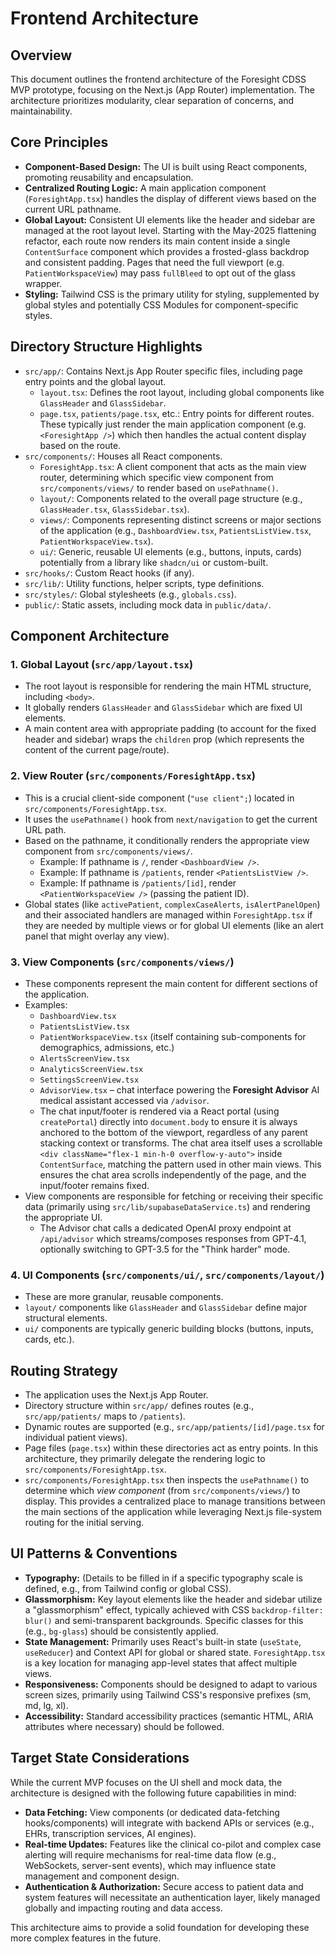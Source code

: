 # Frontend Architecture

## Overview

This document outlines the frontend architecture of the Foresight CDSS MVP prototype, focusing on the Next.js (App Router) implementation. The architecture prioritizes modularity, clear separation of concerns, and maintainability.

## Core Principles

*   **Component-Based Design:** The UI is built using React components, promoting reusability and encapsulation.
*   **Centralized Routing Logic:** A main application component (`ForesightApp.tsx`) handles the display of different views based on the current URL pathname.
*   **Global Layout:** Consistent UI elements like the header and sidebar are managed at the root layout level. Starting with the May-2025 flattening refactor, each route now renders its main content inside a single `ContentSurface` component which provides a frosted-glass backdrop and consistent padding. Pages that need the full viewport (e.g. `PatientWorkspaceView`) may pass `fullBleed` to opt out of the glass wrapper.
*   **Styling:** Tailwind CSS is the primary utility for styling, supplemented by global styles and potentially CSS Modules for component-specific styles.

## Directory Structure Highlights

*   `src/app/`: Contains Next.js App Router specific files, including page entry points and the global layout.
    *   `layout.tsx`: Defines the root layout, including global components like `GlassHeader` and `GlassSidebar`.
    *   `page.tsx`, `patients/page.tsx`, etc.: Entry points for different routes. These typically just render the main application component (e.g. `<ForesightApp />`) which then handles the actual content display based on the route.
*   `src/components/`: Houses all React components.
    *   `ForesightApp.tsx`: A client component that acts as the main view router, determining which specific view component from `src/components/views/` to render based on `usePathname()`.
    *   `layout/`: Components related to the overall page structure (e.g., `GlassHeader.tsx`, `GlassSidebar.tsx`).
    *   `views/`: Components representing distinct screens or major sections of the application (e.g., `DashboardView.tsx`, `PatientsListView.tsx`, `PatientWorkspaceView.tsx`).
    *   `ui/`: Generic, reusable UI elements (e.g., buttons, inputs, cards) potentially from a library like `shadcn/ui` or custom-built.
*   `src/hooks/`: Custom React hooks (if any).
*   `src/lib/`: Utility functions, helper scripts, type definitions.
*   `src/styles/`: Global stylesheets (e.g., `globals.css`).
*   `public/`: Static assets, including mock data in `public/data/`.

## Component Architecture

### 1. Global Layout (`src/app/layout.tsx`)

*   The root layout is responsible for rendering the main HTML structure, including `<body>`.
*   It globally renders `GlassHeader` and `GlassSidebar` which are fixed UI elements.
*   A main content area with appropriate padding (to account for the fixed header and sidebar) wraps the `children` prop (which represents the content of the current page/route).

### 2. View Router (`src/components/ForesightApp.tsx`)

*   This is a crucial client-side component (`"use client";`) located in `src/components/ForesightApp.tsx`.
*   It uses the `usePathname()` hook from `next/navigation` to get the current URL path.
*   Based on the pathname, it conditionally renders the appropriate view component from `src/components/views/`.
    *   Example: If pathname is `/`, render `<DashboardView />`.
    *   Example: If pathname is `/patients`, render `<PatientsListView />`.
    *   Example: If pathname is `/patients/[id]`, render `<PatientWorkspaceView />` (passing the patient ID).
*   Global states (like `activePatient`, `complexCaseAlerts`, `isAlertPanelOpen`) and their associated handlers are managed within `ForesightApp.tsx` if they are needed by multiple views or for global UI elements (like an alert panel that might overlay any view).

### 3. View Components (`src/components/views/`)

*   These components represent the main content for different sections of the application.
*   Examples:
    *   `DashboardView.tsx`
    *   `PatientsListView.tsx`
    *   `PatientWorkspaceView.tsx` (itself containing sub-components for demographics, admissions, etc.)
    *   `AlertsScreenView.tsx`
    *   `AnalyticsScreenView.tsx`
    *   `SettingsScreenView.tsx`
    *   `AdvisorView.tsx` – chat interface powering the **Foresight Advisor** AI medical assistant accessed via `/advisor`.
    *   The chat input/footer is rendered via a React portal (using `createPortal`) directly into `document.body` to ensure it is always anchored to the bottom of the viewport, regardless of any parent stacking context or transforms. The chat area itself uses a scrollable `<div className="flex-1 min-h-0 overflow-y-auto">` inside `ContentSurface`, matching the pattern used in other main views. This ensures the chat area scrolls independently of the page, and the input/footer remains fixed.
*   View components are responsible for fetching or receiving their specific data (primarily using `src/lib/supabaseDataService.ts`) and rendering the appropriate UI.
    *   The Advisor chat calls a dedicated OpenAI proxy endpoint at `/api/advisor` which streams/composes responses from GPT-4.1, optionally switching to GPT-3.5 for the "Think harder" mode.

### 4. UI Components (`src/components/ui/`, `src/components/layout/`)

*   These are more granular, reusable components.
*   `layout/` components like `GlassHeader` and `GlassSidebar` define major structural elements.
*   `ui/` components are typically generic building blocks (buttons, inputs, cards, etc.).

## Routing Strategy

*   The application uses the Next.js App Router.
*   Directory structure within `src/app/` defines routes (e.g., `src/app/patients/` maps to `/patients`).
*   Dynamic routes are supported (e.g., `src/app/patients/[id]/page.tsx` for individual patient views).
*   Page files (`page.tsx`) within these directories act as entry points. In this architecture, they primarily delegate the rendering logic to `src/components/ForesightApp.tsx`.
*   `src/components/ForesightApp.tsx` then inspects the `usePathname()` to determine which *view component* (from `src/components/views/`) to display. This provides a centralized place to manage transitions between the main sections of the application while leveraging Next.js file-system routing for the initial serving.

## UI Patterns & Conventions

*   **Typography:** (Details to be filled in if a specific typography scale is defined, e.g., from Tailwind config or global CSS).
*   **Glassmorphism:** Key layout elements like the header and sidebar utilize a "glassmorphism" effect, typically achieved with CSS `backdrop-filter: blur()` and semi-transparent backgrounds. Specific classes for this (e.g., `bg-glass`) should be consistently applied.
*   **State Management:** Primarily uses React's built-in state (`useState`, `useReducer`) and Context API for global or shared state. `ForesightApp.tsx` is a key location for managing app-level states that affect multiple views.
*   **Responsiveness:** Components should be designed to adapt to various screen sizes, primarily using Tailwind CSS's responsive prefixes (sm, md, lg, xl).
*   **Accessibility:** Standard accessibility practices (semantic HTML, ARIA attributes where necessary) should be followed.

## Target State Considerations

While the current MVP focuses on the UI shell and mock data, the architecture is designed with the following future capabilities in mind:

*   **Data Fetching:** View components (or dedicated data-fetching hooks/components) will integrate with backend APIs or services (e.g., EHRs, transcription services, AI engines).
*   **Real-time Updates:** Features like the clinical co-pilot and complex case alerting will require mechanisms for real-time data flow (e.g., WebSockets, server-sent events), which may influence state management and component design.
*   **Authentication & Authorization:** Secure access to patient data and system features will necessitate an authentication layer, likely managed globally and impacting routing and data access.

This architecture aims to provide a solid foundation for developing these more complex features in the future. 